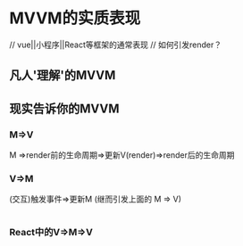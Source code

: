 # MVVM的实质表现
// vue||小程序||React等框架的通常表现
// 如何引发render？
## 凡人'理解'的MVVM 


## 现实告诉你的MVVM 

### M=>V
M =>render前的生命周期=>更新V(render)=>render后的生命周期

### V=>M  
(交互)触发事件=>更新M (继而引发上面的 M => V)

```js

```
### React中的V=>M=>V

